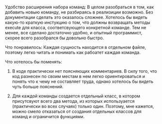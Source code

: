 Удобство расширения набора команд:
В целом разобраться в том, как добавить новыю команду, не разбираясь в реализиции возможно. Без документации сделать это оказалось сложнее.
Хотелось бы видеть какую-то краткую инстукцию о том, что должны возвращать методы execute для класса, соответсвующего конкретной команде.
Тем не менее, все сделано достаточно удобно, и опытный программист, скорее всего разобрался бы довольно быстро.

Что понравилось:
Каждая сущность находится в отдельном файле, поэтому легко читать и понимать как рабоатет каждая команда.  

Что хотелось бы поменять:
1. В коде практически нет поясняющих комментариев. В силу того, что код разнесен по своим местам в нем легко ориентироваться и понять что к чему не составляет труда, однако хотелось бы видеть чуть больше пояснений.

2. Для каждой команды создается отдельный класс, в котором присутсвуют всего два метода, из которых используается (практически во всех случаях) только один. Поэтому, мне кажется, можно смело отказаться от создания отдельных классов для команд и ограничится функциями.

